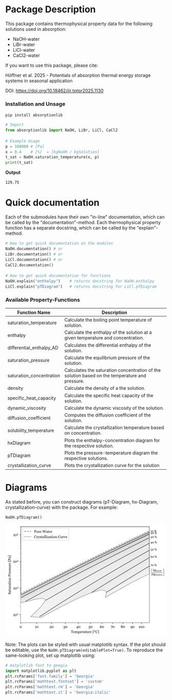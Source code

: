 # Package Description

This package contains thermophysical property data for the following solutions used in absorption:
- NaOH-water
- LiBr-water
- LiCl-water
- CaCl2-water

If you want to use this package, please cite:

Höffner et al. 2025 - Potentials of absorption thermal energy storage systems in seasonal application

DOI: https://doi.org/10.18462/iir.tptpr2025.1130

### Installation and Unsage

```
pip install absorptionlib
```

```python
# Import
from absorptionlib import NaOH, LiBr, LiCl, CaCl2

# Example Usage
p = 100000 # [Pa]
x = 0.4    # [%]  = [kgNaOH / kgSolution]
t_sat = NaOH.saturation_temperature(x, p)
print(t_sat)
```
**Output**
```
129.75
```



# Quick documentation
Each of the submodules have their own "in-line" documentation, which can be called by the "documentation"-method. Each thermophysical property function has a separate docstring, which can be called by the "explain"-method.

```python
# How to get quick documentation on the modules
NaOH.documentation() # or
LiBr.documentation() # or
LiCl.documentation() # or
CaCl2.documentation()

# How to get quick documentation for functions
NaOH.explain("enthalpy")    # returns docstring for NaOH.enthalpy
LiCl.explain("pTDiagram")   # returns docstring for LiCl.pTDiagram
```


### Available Property-Functions

| Function Name              | Description                                                                                   |
|---------------------------|------------------------------------------------------------------------------------------------|
| saturation_temperature    | Calculate the boiling point temperature of solution.                |
| enthalpy                  | Calculate the enthalpy of the solution at a given temperature and concentration.       |
| differential_enthalpy_AD  | Calculates the differential enthalpy of the solution.                                      |
| saturation_pressure       | Calculate the equilibrium pressure of the solution.                                    |
| saturation_concentration  | Calculates the saturation concentration of the solution based on the temperature and pressure.|
| density                   | Calculate the density of a the solution.                                                |
| specific_heat_capacity    | Calculate the specific heat capacity of the solution.                                      |
| dynamic_viscosity         | Calculate the dynamic viscosity of the solution.                                            |
| diffusion_coefficient     | Computes the diffusion coefficient of the solution.                                   |
| solubility_temperature    | Calculate the crystallization temperature based on concentration.                           |
| hxDiagram                 | Plots the enthalpy-concentration diagram for the respective solution.                                 |
| pTDiagram                 | Plots the pressure-temperature diagram the respective solutions.                                 |
| crystallization_curve     | Plots the crystallization curve for the solution |


# Diagrams

As stated before, you can construct diagrams (pT-Diagram, hx-Diagram, crystallization-curve) with the package. For example:

```python
NaOH.pTDiagram()
```

![pT-Diagram](https://github.com/dorianhoeffner/absorptionlib/blob/main/graphics/pTDiagram_example.png)

Note: The plots can be styled with usual matplotlib syntax. If the plot should be editable, use the ```NaOH.pTDiagram(editablePlot=True)```. To reproduce the same-looking plot, set up matplotlib using:

```python
# matplotlib font to geogia
import matplotlib.pyplot as plt
plt.rcParams['font.family'] = 'Georgia'
plt.rcParams['mathtext.fontset'] = 'custom'
plt.rcParams['mathtext.rm'] = 'Georgia'
plt.rcParams['mathtext.it'] = 'Georgia:italic'
```

